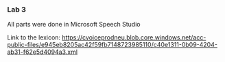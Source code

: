 ### Lab 3

All parts were done in Microsoft Speech Studio

Link to the lexicon: https://cvoiceprodneu.blob.core.windows.net/acc-public-files/e945eb8205ac42f59fb7148723985110/c40e1311-0b09-4204-ab31-f62e5d4094a3.xml
